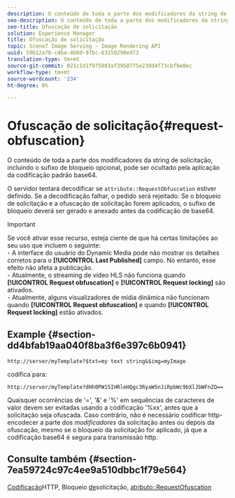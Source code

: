 ```yaml
---
description: O conteúdo de toda a parte dos modificadores da string de solicitação, incluindo o sufixo de bloqueio opcional, pode ser ocultado pela aplicação da codificação padrão base64.
seo-description: O conteúdo de toda a parte dos modificadores da string de solicitação, incluindo o sufixo de bloqueio opcional, pode ser ocultado pela aplicação da codificação padrão base64.
seo-title: Ofuscação de solicitação
solution: Experience Manager
title: Ofuscação de solicitação
topic: Scene7 Image Serving - Image Rendering API
uuid: 59b12a78-c4ba-4b6d-97bc-63150298ed73
translation-type: tm+mt
source-git-commit: 021c1d1f975083af3950775e230d4f73cbf9e0ec
workflow-type: tm+mt
source-wordcount: '234'
ht-degree: 0%

---
```



# Ofuscação de solicitação{#request-obfuscation}

O conteúdo de toda a parte dos modificadores da string de solicitação, incluindo o sufixo de bloqueio opcional, pode ser ocultado pela aplicação da codificação padrão base64.

O servidor tentará decodificar se `attribute::RequestObfuscation` estiver definido. Se a decodificação falhar, o pedido será rejeitado. Se o bloqueio de solicitação e a ofuscação de solicitação forem aplicados, o sufixo de bloqueio deverá ser gerado e anexado antes da codificação de base64.

>[!IMPORTANT]
>
>Se você ativar esse recurso, esteja ciente de que há certas limitações ao seu uso que incluem o seguinte:<br>- A interface do usuário do Dynamic Media pode não mostrar os detalhes corretos para o **[!UICONTROL Last Published]** campo. No entanto, esse efeito não afeta a publicação.<br>- Atualmente, o streaming de vídeo HLS não funciona quando **[!UICONTROL Request obfuscation]** e **[!UICONTROL Request locking]** são ativados.<br>- Atualmente, alguns visualizadores de mídia dinâmica não funcionam quando **[!UICONTROL Request obfuscation]** e quando **[!UICONTROL Request locking]** estão ativados.

## Example {#section-dd4bfab19aa040f8ba3f6e397c6b0941}

`http://server/myTemplate?$txt=my text string&$img=myImage`

codifica para:

`http://server/myTemplate?dHh0PW15IHRleHQgc3RyaW5nJiRpbWc9bXlJbWFnZQ==`

Quaisquer ocorrências de &#39;=&#39;, &#39;&amp;&#39; e &#39;%&#39; em sequências de caracteres de valor devem ser evitadas usando a codificação &#39;%xx&#39;, antes que a solicitação seja ofuscada. Caso contrário, não é necessário codificar http-encodecer a parte dos *modificadores* da solicitação antes ou depois da ofuscação, mesmo se o bloqueio da solicitação for aplicado, já que a codificação base64 é segura para transmissão http.

## Consulte também {#section-7ea59724c97c4ee9a510dbbc1f79e564}

[Codificação](../../../../../is-api/http-ref/image-serving-api-ref/c-http-protocol-reference/c-syntax-and-features/r-http-encoding.md#reference-bb34dd13f316462695448acfa8f92df7)HTTP, Bloqueio [de](../../../../../is-api/http-ref/image-serving-api-ref/c-http-protocol-reference/c-syntax-and-features/r-request-locking.md#reference-4177193d20774daab0dbf206a927844c)solicitação, [atributo::RequestOfuscation](../../../../../is-api/image-catalog/image-serving-api-ref/c-image-catalog-reference/c-attributes-reference/r-requestobfuscation.md#reference-730a3330253343f893419ebd52baf0bd)
